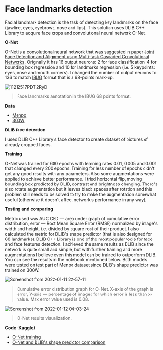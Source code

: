 # Face landmarks detection
Facial landmark detection is the task of detecting key landmarks on the face (jawline, eyes, eyebrows, nose and lips). This solution uses DLIB C++ Library to acquire face crops and convolutional neural network O-Net.

**O-Net**

O-Net is a convolutional neural network that was suggested in paper [Joint Face Detection and Alignment using Multi-task Cascaded Convolutional Networks](https://arxiv.org/pdf/1604.02878.pdf). Originally it has 16 output neurons: 2 for face classification, 4 for bounding box regression and 10 for landmarks regression (i.e. 5 keypoints: eyes, nose and mouth corners). I changed the number of output neurons to 136 to match [IBUG](https://ibug.doc.ic.ac.uk/resources/300-W/) format that is a 68-points mark-up.

![11212517PDTi2RyD](https://user-images.githubusercontent.com/65346868/149015994-4f887f36-4f2a-44da-aee4-310886197cb7.jpg)
> Face landmarks annotation in the IBUG 68 points format.


**Data**

- [Menpo](https://ibug.doc.ic.ac.uk/resources/2nd-facial-landmark-tracking-competition-menpo-ben/)
- [300W](https://ibug.doc.ic.ac.uk/resources/300-W/)


**DLIB face detection**

I used DLIB C++ Library's face detector to create dataset of pictures of already cropped faces.


**Training**

O-Net was trained for 600 epochs with learning rates 0.01, 0.005 and 0.001 that changed every 200 epochs. Training for less number of epochs didn't get any good results with any parameters. Also some augmentations were applied to achieve better performance. I tried horizontal flip, moving bounding box predicted by DLIB, contrast and brightness changing. There's also rotate augmentation but it leaves black spaces after rotation and this problem still needs to be solved to try to make the augmentation somewhat useful (otherwise it doesn't affect network's performance in any way).


**Testing and comparing**

Metric used was AUC CED — area under graph of cumulative error distribution, error — Root Mean Square Error (RMSE) normalized by image's width and height, i.e. divided by square root of their product.
I also calculated the metric for DLIB's shape predictor (that is also designed for 68 landmarks). DLIB C++ Library is one of the most popular tools for face and face features detection. I achieved the same results as DLIB since the network is quite small and simple, but with further training and more augmentations I believe even this model can be trained to outperform DLIB.
You can see the results in the notebook mentioned below. Both models were tested on test part of Menpo dataset since DLIB's shape predictor was trained on 300W.

![Screenshot from 2022-01-11 22-57-11](https://user-images.githubusercontent.com/65346868/149019848-a1bbaf38-a798-459c-bc28-353fcfcf737c.png)
> Cumulative error distribution graph for O-Net. X-axis of the graph is error, Y-axis — percentage of images for which error is less than x-value. Max error value used is 0.08.


![Screenshot from 2022-01-12 04-03-24](https://user-images.githubusercontent.com/65346868/149021166-945a3039-e560-4b13-a5fe-5a8499291e30.png)
> O-Net results visualization.


**Code (Kaggle)**

- [O-Net training](https://www.kaggle.com/alenakokorina/face-landmarks-o-net-training/)
- [O-Net and DLIB's shape predictor comparison](https://www.kaggle.com/alenakokorina/face-landmarks-dlib-vs-o-net-testing)


